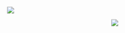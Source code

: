   ![](https://komarev.com/ghpvc/?username=jadehariey&label=memories++&color=691ee3)

<div align="center">
  <img src="https://i.postimg.cc/wBh2gmHx/IMG-4541.png">
</div>
